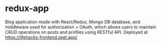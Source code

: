# redux-app
Blog application made with React/Redux, Mongo DB database, and middleware used for authorization + OAuth, which
allows users to maintain CRUD operations on posts and profiles using RESTful API.
Deployed at https://lifehacks-frontend.zeet.app/
